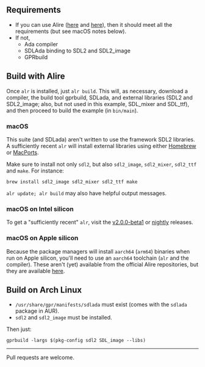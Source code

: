 ## Requirements

* If you can use Alire ([here](https://ada-lang.io) and [here](https://alire.ada.dev/docs/)), then it should meet all the requirements (but see macOS notes below).
* If not,
  - Ada compiler
  - SDLAda binding to SDL2 and SDL2\_image
  - GPRbuild

## Build with Alire ##

Once `alr` is installed, just `alr build`. This will, as necessary, download a compiler, the build tool gprbuild, SDLada, and external libraries (SDL2 and SDL2\_image; also, but not used in this example, SDL\_mixer and SDL\_ttf), and then proceed to build the example (in `bin/main`).

### macOS ###

This suite (and SDLada) aren't written to use the framework SDL2 libraries.  A sufficiently recent `alr` will install external libraries using either [Homebrew](https://brew.sh) or [MacPorts](https://www.macports.org).

Make sure to install not only `sdl2`, but also `sdl2_image`, `sdl2_mixer`, `sdl2_ttf` and `make`. For instance:

    brew install sdl2_image sdl2_mixer sdl2_ttf make

`alr update; alr build` may also have helpful output messages.

### macOS on Intel silicon ###

To get a "sufficiently recent" `alr`, visit the [v2.0.0-beta1](https://github.com/alire-project/alire/releases/tag/v2.0.0-beta1) or [nightly](https://github.com/alire-project/alire/releases/tag/nightly) releases.

### macOS on Apple silicon ###

Because the package managers will install `aarch64` (`arm64`) binaries when run on Apple silicon, you'll need to use an `aarch64` toolchain (`alr` and the compiler). These aren't (yet) available from the official Alire repositories, but they are available [here](https://github.com/simonjwright/alire-index.mac).

## Build on Arch Linux

* `/usr/share/gpr/manifests/sdlada` must exist (comes with the `sdlada` package in AUR).
* `sdl2` and `sdl2_image` must be installed.

Then just:

    gprbuild -largs $(pkg-config sdl2 SDL_image --libs)

----

Pull requests are welcome.
